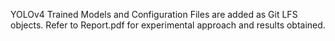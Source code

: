 YOLOv4 Trained Models and Configuration Files are added as Git LFS objects. Refer to Report.pdf for experimental approach and results obtained.
